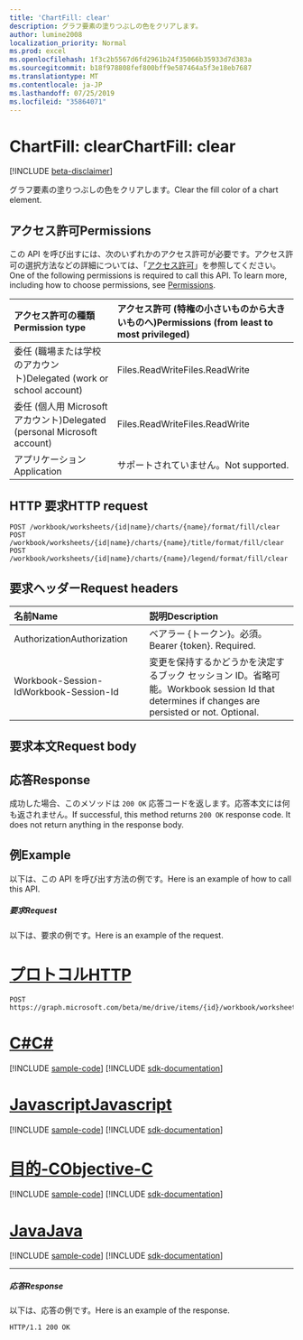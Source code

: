 ```yaml
---
title: 'ChartFill: clear'
description: グラフ要素の塗りつぶしの色をクリアします。
author: lumine2008
localization_priority: Normal
ms.prod: excel
ms.openlocfilehash: 1f3c2b5567d6fd2961b24f35066b35933d7d383a
ms.sourcegitcommit: b18f978808fef800bff9e587464a5f3e18eb7687
ms.translationtype: MT
ms.contentlocale: ja-JP
ms.lasthandoff: 07/25/2019
ms.locfileid: "35864071"
---
```

# <a name="chartfill-clear"></a><span data-ttu-id="25a0a-103">ChartFill: clear</span><span class="sxs-lookup"><span data-stu-id="25a0a-103">ChartFill: clear</span></span>

[!INCLUDE [beta-disclaimer](../../includes/beta-disclaimer.md)]

<span data-ttu-id="25a0a-104">グラフ要素の塗りつぶしの色をクリアします。</span><span class="sxs-lookup"><span data-stu-id="25a0a-104">Clear the fill color of a chart element.</span></span>
## <a name="permissions"></a><span data-ttu-id="25a0a-105">アクセス許可</span><span class="sxs-lookup"><span data-stu-id="25a0a-105">Permissions</span></span>
<span data-ttu-id="25a0a-p101">この API を呼び出すには、次のいずれかのアクセス許可が必要です。アクセス許可の選択方法などの詳細については、「[アクセス許可](/graph/permissions-reference)」を参照してください。</span><span class="sxs-lookup"><span data-stu-id="25a0a-p101">One of the following permissions is required to call this API. To learn more, including how to choose permissions, see [Permissions](/graph/permissions-reference).</span></span>

|<span data-ttu-id="25a0a-108">アクセス許可の種類</span><span class="sxs-lookup"><span data-stu-id="25a0a-108">Permission type</span></span>      | <span data-ttu-id="25a0a-109">アクセス許可 (特権の小さいものから大きいものへ)</span><span class="sxs-lookup"><span data-stu-id="25a0a-109">Permissions (from least to most privileged)</span></span>              |
|:--------------------|:---------------------------------------------------------|
|<span data-ttu-id="25a0a-110">委任 (職場または学校のアカウント)</span><span class="sxs-lookup"><span data-stu-id="25a0a-110">Delegated (work or school account)</span></span> | <span data-ttu-id="25a0a-111">Files.ReadWrite</span><span class="sxs-lookup"><span data-stu-id="25a0a-111">Files.ReadWrite</span></span>    |
|<span data-ttu-id="25a0a-112">委任 (個人用 Microsoft アカウント)</span><span class="sxs-lookup"><span data-stu-id="25a0a-112">Delegated (personal Microsoft account)</span></span> | <span data-ttu-id="25a0a-113">Files.ReadWrite</span><span class="sxs-lookup"><span data-stu-id="25a0a-113">Files.ReadWrite</span></span>    |
|<span data-ttu-id="25a0a-114">アプリケーション</span><span class="sxs-lookup"><span data-stu-id="25a0a-114">Application</span></span> | <span data-ttu-id="25a0a-115">サポートされていません。</span><span class="sxs-lookup"><span data-stu-id="25a0a-115">Not supported.</span></span> |

## <a name="http-request"></a><span data-ttu-id="25a0a-116">HTTP 要求</span><span class="sxs-lookup"><span data-stu-id="25a0a-116">HTTP request</span></span>
<!-- { "blockType": "ignored" } -->
```http
POST /workbook/worksheets/{id|name}/charts/{name}/format/fill/clear
POST /workbook/worksheets/{id|name}/charts/{name}/title/format/fill/clear
POST /workbook/worksheets/{id|name}/charts/{name}/legend/format/fill/clear

```
## <a name="request-headers"></a><span data-ttu-id="25a0a-117">要求ヘッダー</span><span class="sxs-lookup"><span data-stu-id="25a0a-117">Request headers</span></span>
| <span data-ttu-id="25a0a-118">名前</span><span class="sxs-lookup"><span data-stu-id="25a0a-118">Name</span></span>       | <span data-ttu-id="25a0a-119">説明</span><span class="sxs-lookup"><span data-stu-id="25a0a-119">Description</span></span>|
|:---------------|:----------|
| <span data-ttu-id="25a0a-120">Authorization</span><span class="sxs-lookup"><span data-stu-id="25a0a-120">Authorization</span></span>  | <span data-ttu-id="25a0a-p102">ベアラー {トークン}。必須。</span><span class="sxs-lookup"><span data-stu-id="25a0a-p102">Bearer {token}. Required.</span></span> |
| <span data-ttu-id="25a0a-123">Workbook-Session-Id</span><span class="sxs-lookup"><span data-stu-id="25a0a-123">Workbook-Session-Id</span></span>  | <span data-ttu-id="25a0a-p103">変更を保持するかどうかを決定するブック セッション ID。省略可能。</span><span class="sxs-lookup"><span data-stu-id="25a0a-p103">Workbook session Id that determines if changes are persisted or not. Optional.</span></span>|

## <a name="request-body"></a><span data-ttu-id="25a0a-126">要求本文</span><span class="sxs-lookup"><span data-stu-id="25a0a-126">Request body</span></span>

## <a name="response"></a><span data-ttu-id="25a0a-127">応答</span><span class="sxs-lookup"><span data-stu-id="25a0a-127">Response</span></span>

<span data-ttu-id="25a0a-p104">成功した場合、このメソッドは `200 OK` 応答コードを返します。応答本文には何も返されません。</span><span class="sxs-lookup"><span data-stu-id="25a0a-p104">If successful, this method returns `200 OK` response code. It does not return anything in the response body.</span></span>

## <a name="example"></a><span data-ttu-id="25a0a-130">例</span><span class="sxs-lookup"><span data-stu-id="25a0a-130">Example</span></span>
<span data-ttu-id="25a0a-131">以下は、この API を呼び出す方法の例です。</span><span class="sxs-lookup"><span data-stu-id="25a0a-131">Here is an example of how to call this API.</span></span>
##### <a name="request"></a><span data-ttu-id="25a0a-132">要求</span><span class="sxs-lookup"><span data-stu-id="25a0a-132">Request</span></span>
<span data-ttu-id="25a0a-133">以下は、要求の例です。</span><span class="sxs-lookup"><span data-stu-id="25a0a-133">Here is an example of the request.</span></span>

# <a name="httptabhttp"></a>[<span data-ttu-id="25a0a-134">プロトコル</span><span class="sxs-lookup"><span data-stu-id="25a0a-134">HTTP</span></span>](#tab/http)
<!-- {
  "blockType": "request",
  "name": "chartfill_clear"
}-->
```http
POST https://graph.microsoft.com/beta/me/drive/items/{id}/workbook/worksheets/{id|name}/charts/{name}/format/fill/clear
```
# <a name="ctabcsharp"></a>[<span data-ttu-id="25a0a-135">C#</span><span class="sxs-lookup"><span data-stu-id="25a0a-135">C#</span></span>](#tab/csharp)
[!INCLUDE [sample-code](../includes/snippets/csharp/chartfill-clear-csharp-snippets.md)]
[!INCLUDE [sdk-documentation](../includes/snippets/snippets-sdk-documentation-link.md)]

# <a name="javascripttabjavascript"></a>[<span data-ttu-id="25a0a-136">Javascript</span><span class="sxs-lookup"><span data-stu-id="25a0a-136">Javascript</span></span>](#tab/javascript)
[!INCLUDE [sample-code](../includes/snippets/javascript/chartfill-clear-javascript-snippets.md)]
[!INCLUDE [sdk-documentation](../includes/snippets/snippets-sdk-documentation-link.md)]

# <a name="objective-ctabobjc"></a>[<span data-ttu-id="25a0a-137">目的-C</span><span class="sxs-lookup"><span data-stu-id="25a0a-137">Objective-C</span></span>](#tab/objc)
[!INCLUDE [sample-code](../includes/snippets/objc/chartfill-clear-objc-snippets.md)]
[!INCLUDE [sdk-documentation](../includes/snippets/snippets-sdk-documentation-link.md)]

# <a name="javatabjava"></a>[<span data-ttu-id="25a0a-138">Java</span><span class="sxs-lookup"><span data-stu-id="25a0a-138">Java</span></span>](#tab/java)
[!INCLUDE [sample-code](../includes/snippets/java/chartfill-clear-java-snippets.md)]
[!INCLUDE [sdk-documentation](../includes/snippets/snippets-sdk-documentation-link.md)]

---


##### <a name="response"></a><span data-ttu-id="25a0a-139">応答</span><span class="sxs-lookup"><span data-stu-id="25a0a-139">Response</span></span>
<span data-ttu-id="25a0a-140">以下は、応答の例です。</span><span class="sxs-lookup"><span data-stu-id="25a0a-140">Here is an example of the response.</span></span> 
<!-- {
  "blockType": "response",
  "truncated": true,
  "@odata.type": "microsoft.graph.none"
} -->
```http
HTTP/1.1 200 OK
```

<!-- uuid: 8fcb5dbc-d5aa-4681-8e31-b001d5168d79
2015-10-25 14:57:30 UTC -->
<!--
{
  "type": "#page.annotation",
  "description": "ChartFill: clear",
  "keywords": "",
  "section": "documentation",
  "tocPath": "",
  "suppressions": [
  ]
}
-->
